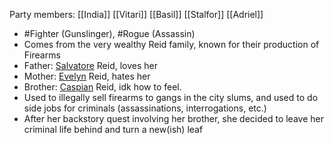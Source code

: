 Party members: [[India]] [[Vitari]] [[Basil]] [[Stalfor]] [[Adriel]] 

- #Fighter (Gunslinger), #Rogue (Assassin)
- Comes from the very wealthy Reid family, known for their production of Firearms
- Father: [Salvatore](NPCs/Living/Salvatore.md) Reid, loves her
- Mother: [Evelyn](NPCs/Living/Evelyn.md) Reid, hates her
- Brother: [Caspian](NPCs/Living/Caspian.md) Reid, idk how to feel.
- Used to illegally sell firearms to gangs in the city slums, and used to do side jobs for criminals (assassinations, interrogations, etc.)
- After her backstory quest involving her brother, she decided to leave her criminal life behind and turn a new(ish) leaf